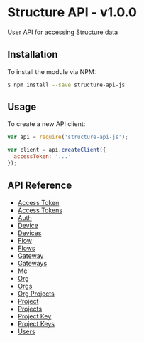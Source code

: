 # Structure API - v1.0.0
User API for accessing Structure data

## Installation
To install the module via NPM:
```bash
$ npm install --save structure-api-js
```

## Usage
To create a new API client:
```javascript
var api = require('structure-api-js');

var client = api.createClient({
  accessToken: '...'
});
```
## API Reference
- [Access Token](docs/accessToken.md)
- [Access Tokens](docs/accessTokens.md)
- [Auth](docs/auth.md)
- [Device](docs/device.md)
- [Devices](docs/devices.md)
- [Flow](docs/flow.md)
- [Flows](docs/flows.md)
- [Gateway](docs/gateway.md)
- [Gateways](docs/gateways.md)
- [Me](docs/me.md)
- [Org](docs/org.md)
- [Orgs](docs/orgs.md)
- [Org Projects](docs/orgProjects.md)
- [Project](docs/project.md)
- [Projects](docs/projects.md)
- [Project Key](docs/projectKey.md)
- [Project Keys](docs/projectKeys.md)
- [Users](docs/users.md)
